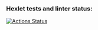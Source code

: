### Hexlet tests and linter status:
[![Actions Status](https://github.com/Asadov2000/frontend-project-44/workflows/hexlet-check/badge.svg)](https://github.com/Asadov2000/frontend-project-44/actions)